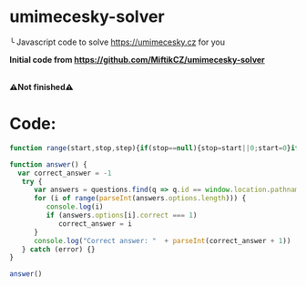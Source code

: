 # umimecesky-solver
╰ Javascript code to solve https://umimecesky.cz for you <br>

**Initial code from https://github.com/MiftikCZ/umimecesky-solver**
<br> <br>

**⚠Not finished⚠**

# Code:
```js
function range(start,stop,step){if(stop==null){stop=start||0;start=0}if(!step){step=stop<start?-1:1}var length=Math.max(Math.ceil((stop-start)/step),0);var range=Array(length);for(var idx=0;idx<length;idx++,start+=step){range[idx]=start}return range}

function answer() {
  var correct_answer = -1
   try {
      var answers = questions.find(q => q.id == window.location.pathname.split("/")[2])
      for (i of range(parseInt(answers.options.length))) {
         console.log(i)
         if (answers.options[i].correct === 1)
            correct_answer = i
      }
      console.log("Correct answer: "  + parseInt(correct_answer + 1))
   } catch (error) {}
}

answer()
```
